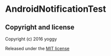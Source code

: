 AndroidNotificationTest
====

Copyright and license
----
Copyright (c) 2016 yoggy

Released under the [MIT license](LICENSE.txt)
